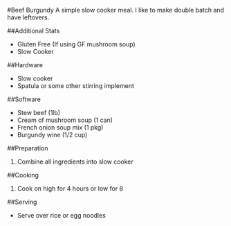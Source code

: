#Beef Burgundy
A simple slow cooker meal.  I like to make double batch and have leftovers.

##Additional Stats
* Gluten Free (If using GF mushroom soup)
* Slow Cooker

##Hardware
* Slow cooker
* Spatula or some other stirring implement

##Software
* Stew beef (1lb)
* Cream of mushroom soup (1 can)
* French onion soup mix (1 pkg)
* Burgundy wine (1/2 cup)

##Preparation
1. Combine all ingredients into slow cooker

##Cooking
1. Cook on high for 4 hours or low for 8

##Serving
* Serve over rice or egg noodles